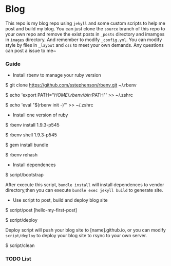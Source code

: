 Blog
===

This repo is my blog repo using `jekyll` and some custom scripts to help
me post and build my blog. You can just clone the `source` branch of this repo to
your own repo and remove the exist posts in `_posts` directory
and imamges in `images` directory. And remember to modify `_config.yml`.
You can modify style by files in `_layout` and `css` to meet your own demands.
Any questions can post a issue to me~

### Guide

* Install rbenv to manage your ruby version

$ git clone https://github.com/sstephenson/rbenv.git ~/.rbenv

$ echo 'export PATH="$HOME/.rbenv/bin:$PATH"' >> ~/.zshrc

$ echo 'eval "$(rbenv init -)"' >> ~/.zshrc

* Install one version of ruby

$ rbenv install 1.9.3-p545

$ rbenv shell 1.9.3-p545

$ gem install bundle 

$ rbenv rehash

* Install dependences

$ script/bootstrap

After execute this script, `bundle install` will install dependences to vendor
directory,then you can execute `bundle exec jekyll build` to generate site.

* Use script to post, build and deploy blog site

$ script/post [hello-my-first-post]

$ script/deploy

Deploy script will push your blog site to [name].github.io, or you can modify
`script/deploy` to deploy your blog site to rsync to your own server.

$ script/clean

### TODO List


